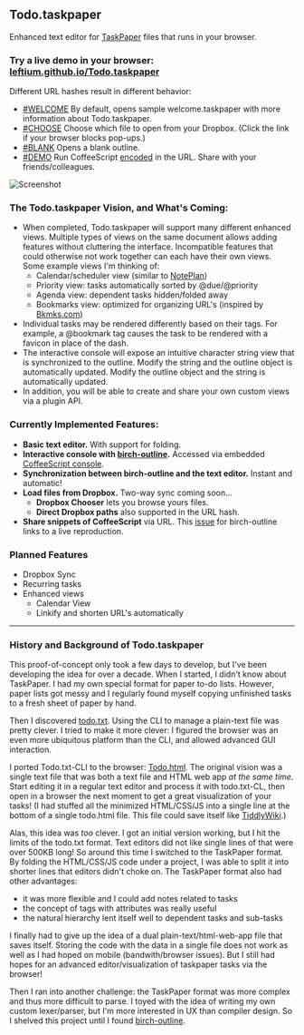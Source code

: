## Todo.taskpaper

Enhanced text editor for [TaskPaper](http://www.taskpaper.com/) files that runs in your browser.


### Try a live demo in your browser: [leftium.github.io/Todo.taskpaper](https://leftium.github.io/Todo.taskpaper/)

Different URL hashes result in different behavior:

- [#WELCOME][WELCOME] By default, opens sample welcome.taskpaper with more information about Todo.taskpaper.
- [#CHOOSE][CHOOSE] Choose which file to open from your Dropbox. (Click the link if your browser blocks pop-ups.)
- [#BLANK][BLANK] Opens a blank outline.
- [#DEMO][DEMO] Run CoffeeScript [encoded][encoded] in the URL. Share with your friends/colleagues.

[WELCOME]: https://leftium.github.io/Todo.taskpaper
[CHOOSE]: https://leftium.github.io/Todo.taskpaper/#CHOOSE
[BLANK]: https://leftium.github.io/Todo.taskpaper/#BLANK
[DEMO]: https://leftium.github.io/Todo.taskpaper/#DEMO&cs=%3E%20s%20%3D%20%22I%27m%20CoffeeScript%20from%20the%20Todo.taskpaper%20URL%20hash!%22%0A%3E%20alert%20s%3B%20s

[encoded]: http://meyerweb.com/eric/tools/dencoder/

![Screenshot](http://leftium.github.io/Todo.taskpaper/Todo.taskpaper.screenshot.png)


### The Todo.taskpaper Vision, and What's Coming:

- When completed, Todo.taskpaper will support many different enhanced views. Multiple types of views on the same document allows adding features without cluttering the interface. Incompatible features that could otherwise not work together can each have their own views. Some example views I'm thinking of:
	- Calendar/scheduler view (similar to [NotePlan][noteplan])
	- Priority view: tasks automatically sorted by @due/@priority
	- Agenda view: dependent tasks hidden/folded away
	- Bookmarks view: optimized for organizing URL's (inspired by [Bkmks.com][bkmks])
- Individual tasks may be rendered differently based on their tags. For example, a @bookmark tag causes the task to be rendered with a favicon in place of the dash.
- The interactive console will expose an intuitive character string view that is synchronized to the outline. Modify the string and the outline object is automatically updated. Modify the outline object and the string is automatically updated.
- In addition, you will be able to create and share your own custom views via a plugin API.

### Currently Implemented Features:

- **Basic text editor.** With support for folding.
- **Interactive console with [birch-outline][birch-outline].** Accessed via embedded [CoffeeScript console][cs-repl].
- **Synchronization between birch-outline and the text editor.** Instant and automatic!
- **Load files from Dropbox.** Two-way sync coming soon...
	- **Dropbox Chooser** lets you browse yours files.
	- **Direct Dropbox paths** also supported in the URL hash.  
- **Share snippets of CoffeeScript** via URL. This [issue](https://github.com/jessegrosjean/birch-outline/issues/3) for birch-outline links to a live reproduction.  

### Planned Features

- Dropbox Sync
- Recurring tasks
- Enhanced views
	- Calendar View
	- Linkify and shorten URL's automatically

---

### History and Background of Todo.taskpaper

This proof-of-concept only took a few days to develop, but I've been developing the idea for over a decade. When I started, I didn't know about TaskPaper. I had my own special format for paper to-do lists. However, paper lists got messy and I regularly found myself copying unfinished tasks to a fresh sheet of paper by hand.

Then I discovered [todo.txt](http://www.todotxt.com/). Using the CLI to manage a plain-text file was pretty clever. I tried to make it more clever: I figured the browser was an even more ubiquitous platform than the CLI, and allowed advanced GUI interaction.

I ported Todo.txt-CLI to the browser: [Todo.html](https://github.com/Leftium/todo.html). The original vision was a single text file that was both a text file and HTML web app *at the same time*. Start editing it in a regular text editor and process it with todo.txt-CL, then open in a browser the next moment to get a great visualization of your tasks! (I had stuffed all the minimized HTML/CSS/JS into a single line at the bottom of a single todo.html file. This file could save itself like [TiddlyWiki](http://tiddlywiki.com/).)

Alas, this idea was *too* clever. I got an initial version working, but I hit the limits of the todo.txt format. Text editors did not like single lines of that were over 500KB long! So around this time I switched to the TaskPaper format. By folding the HTML/CSS/JS code under a project, I was able to split it into shorter lines that editors didn't choke on. The TaskPaper format also had other advantages:

- it was more flexible and I could add notes related to tasks
- the concept of tags with attributes was really useful
- the natural hierarchy lent itself well to dependent tasks and sub-tasks

I finally had to give up the idea of a dual plain-text/html-web-app file that saves itself. Storing the code with the data in a single file does not work as well as I had hoped on mobile (bandwith/browser issues). But I still had hopes for an advanced editor/visualization of taskpaper tasks via the browser!

Then I ran into another challenge: the TaskPaper format was more complex and thus more difficult to parse. I toyed with the idea of writing my own custom lexer/parser, but I'm more interested in UX than compiler design. So I shelved this project until I found [birch-outline](https://github.com/jessegrosjean/birch-outline).




[birch-outline]: http://github.com/jessegrosjean/birch-outline
[cs-repl]: http://larryng.github.io/coffeescript-repl
[noteplan]: http://noteplan.co
[bkmks]: http://Bkmks.com